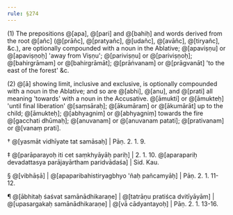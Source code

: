 ```yaml
---
rule: §274
---
```


(1) The prepositions @[apa], @[pari] and @[bahiḥ] and words derived from the root @[añc] (@[prāñc], @[pratyañc], @[udañc], @[avāñc], @[tiryañc], &c.), are optionally compounded with a noun in the Ablative; @[apaviṣṇu] or @[apaviṣṇoḥ] 'away from Viṣṇu'; @[pariviṣṇu] or @[pariviṣṇoḥ]; @[bahirgrāmam] or @[bahirgrāmāt]; @[prāṅvanam] or @[prāgvanāt] 'to the east of the forest' &c.

(2) @[ā] showing limit, inclusive and exclusive, is optionally compounded with a noun in the Ablative; and so are @[abhi], @[anu], and @[prati] all meaning 'towards' with a noun in the Accusative. @[āmukti] or @[āmukteḥ] 'until final liberation' @[saṃsāraḥ]; @[ākumāram] or @[ākumārāt] up to the child; @[āmukteḥ]; @[abhyagnim] or @[abhyagniṃ] towards the fire @[gacchati dhūmaḥ]; @[anuvanam] or @[anuvanam patati]; @[prativanam] or @[vanaṃ prati].

† @[yasmāt vidhīyate tat samāsaḥ] | Pāṇ. 2. 1. 9.

‡ @[parāparayoḥ iti cet saṃkhyāyāḥ pariḥ] | 2. 1. 10. @[aparapariḥ devadattasya parājayārtham paridvādaśa] | Sid. Kau.

§ @[vibhāṣā] | @[apaparibahistiryagbhyo 'ñaḥ pañcamyāḥ] | Pāṇ. 2. 1. 11-12.

¶ @[ābhitaḥ śaśvat samānādhikaraṇe] | @[tatrāṇu pratiśca dvitīyāyām] | @[upasargakaḥ samānādhikaraṇe] | @[vā cādyantayoḥ] | Pāṇ. 2. 1. 13-16.